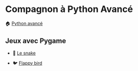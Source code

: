 # Compagnon à Python Avancé

🏠 [Python avancé](https://github.com/ue12-p21/python-advanced)

## Jeux avec Pygame

  - 🐍 [Le snake](tps/games/README-snake.html)

  - 🐦 [Flappy bird](tp/games/README-flappybird.html)
